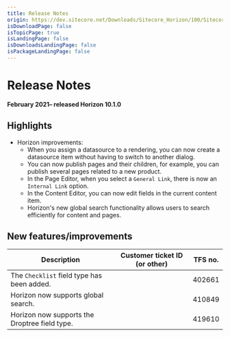 ```yaml
---
title: Release Notes
origin: https://dev.sitecore.net/Downloads/Sitecore_Horizon/100/Sitecore_Horizon_1010/Release_Notes
isDownloadPage: false
isTopicPage: true
isLandingPage: false
isDownloadsLandingPage: false
isPackageLandingPage: false
---
```


# Release Notes

**February 2021– released Horizon 10.1.0**

## Highlights

-   Horizon improvements:
    -   When you assign a datasource to a rendering, you can now create a datasource item without having to switch to another dialog.
    -   ​You can now publish pages and their children, for example, you can publish several pages related to a new product.
    -   In the Page Editor, when you select a `General Link`, there is now an `Internal Link` option.
    -   ​In the Content Editor, you can now edit fields in the current content item.
    -   Horizon's new global search functionality allows users to search efficiently for content and pages.

## New features/improvements

 | Description | Customer ticket ID (or other) | TFS no. |
 | --- | --- | --- |
 | ​​​​​​​​​​​The `Checklist` field type has been added.​​​ |  | 402661 |
 | Horizon now supports global search. |  | 410849 |
 | Horizon now supports the Droptree field type. |  | 419610 |
